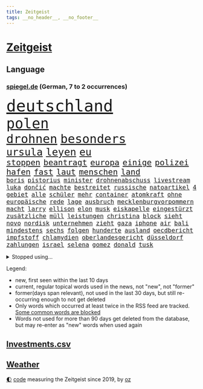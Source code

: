 ```yaml
---
title: Zeitgeist
tags: __no_header__, __no_footer__
---
```


# [Zeitgeist](https://oliz.io/zeitgeist/)

## Language

<h3><a href="https://www.spiegel.de" target="_blank">spiegel.de</a> (German, 7 to 2 occurrences)</h3>
<p style="font-family:monospace">
<span style="font-size:32pt"><a href="news_links.html#deutschland" class="current">deutschland</a></span>
<br>
<span style="font-size:28pt"><a href="news_links.html#polen" class="current">polen</a></span>
<br>
<span style="font-size:24pt"><a href="news_links.html#drohnen" class="current">drohnen</a></span>
<span style="font-size:24pt"><a href="news_links.html#besonders" class="current">besonders</a></span>
<br>
<span style="font-size:20pt"><a href="news_links.html#ursula" class="current">ursula</a></span>
<span style="font-size:20pt"><a href="news_links.html#leyen" class="current">leyen</a></span>
<span style="font-size:20pt"><a href="news_links.html#eu" class="current">eu</a></span>
<br>
<span style="font-size:16pt"><a href="news_links.html#stoppen" class="current">stoppen</a></span>
<span style="font-size:16pt"><a href="news_links.html#beantragt" class="current">beantragt</a></span>
<span style="font-size:16pt"><a href="news_links.html#europa" class="current">europa</a></span>
<span style="font-size:16pt"><a href="news_links.html#einige" class="current">einige</a></span>
<span style="font-size:16pt"><a href="news_links.html#polizei" class="current">polizei</a></span>
<span style="font-size:16pt"><a href="news_links.html#hafen" class="current">hafen</a></span>
<span style="font-size:16pt"><a href="news_links.html#fast" class="current">fast</a></span>
<span style="font-size:16pt"><a href="news_links.html#laut" class="current">laut</a></span>
<span style="font-size:16pt"><a href="news_links.html#menschen" class="current">menschen</a></span>
<span style="font-size:16pt"><a href="news_links.html#land" class="current">land</a></span>
<br>
<span style="font-size:12pt"><a href="news_links.html#boris" class="current">boris</a></span>
<span style="font-size:12pt"><a href="news_links.html#pistorius" class="current">pistorius</a></span>
<span style="font-size:12pt"><a href="news_links.html#minister" class="current">minister</a></span>
<span style="font-size:12pt"><a href="news_links.html#drohnenabschuss" class="new">drohnenabschuss</a></span>
<span style="font-size:12pt"><a href="news_links.html#livestream" class="current">livestream</a></span>
<span style="font-size:12pt"><a href="news_links.html#luka" class="current">luka</a></span>
<span style="font-size:12pt"><a href="news_links.html#dončić" class="new">dončić</a></span>
<span style="font-size:12pt"><a href="news_links.html#machte" class="current">machte</a></span>
<span style="font-size:12pt"><a href="news_links.html#bestreitet" class="current">bestreitet</a></span>
<span style="font-size:12pt"><a href="news_links.html#russische" class="current">russische</a></span>
<span style="font-size:12pt"><a href="news_links.html#natoartikel" class="new">natoartikel</a></span>
<span style="font-size:12pt"><a href="news_links.html#4" class="current">4</a></span>
<span style="font-size:12pt"><a href="news_links.html#gebiet" class="current">gebiet</a></span>
<span style="font-size:12pt"><a href="news_links.html#alle" class="current">alle</a></span>
<span style="font-size:12pt"><a href="news_links.html#schüler" class="current">schüler</a></span>
<span style="font-size:12pt"><a href="news_links.html#mehr" class="current">mehr</a></span>
<span style="font-size:12pt"><a href="news_links.html#container" class="current">container</a></span>
<span style="font-size:12pt"><a href="news_links.html#atomkraft" class="current">atomkraft</a></span>
<span style="font-size:12pt"><a href="news_links.html#ohne" class="current">ohne</a></span>
<span style="font-size:12pt"><a href="news_links.html#europäische" class="current">europäische</a></span>
<span style="font-size:12pt"><a href="news_links.html#rede" class="current">rede</a></span>
<span style="font-size:12pt"><a href="news_links.html#lage" class="current">lage</a></span>
<span style="font-size:12pt"><a href="news_links.html#ausbruch" class="current">ausbruch</a></span>
<span style="font-size:12pt"><a href="news_links.html#mecklenburgvorpommern" class="current">mecklenburgvorpommern</a></span>
<span style="font-size:12pt"><a href="news_links.html#macht" class="current">macht</a></span>
<span style="font-size:12pt"><a href="news_links.html#larry" class="new">larry</a></span>
<span style="font-size:12pt"><a href="news_links.html#ellison" class="new">ellison</a></span>
<span style="font-size:12pt"><a href="news_links.html#elon" class="current">elon</a></span>
<span style="font-size:12pt"><a href="news_links.html#musk" class="current">musk</a></span>
<span style="font-size:12pt"><a href="news_links.html#eiskapelle" class="new">eiskapelle</a></span>
<span style="font-size:12pt"><a href="news_links.html#eingestürzt" class="current">eingestürzt</a></span>
<span style="font-size:12pt"><a href="news_links.html#zusätzliche" class="current">zusätzliche</a></span>
<span style="font-size:12pt"><a href="news_links.html#müll" class="current">müll</a></span>
<span style="font-size:12pt"><a href="news_links.html#leistungen" class="current">leistungen</a></span>
<span style="font-size:12pt"><a href="news_links.html#christina" class="current">christina</a></span>
<span style="font-size:12pt"><a href="news_links.html#block" class="current">block</a></span>
<span style="font-size:12pt"><a href="news_links.html#sieht" class="current">sieht</a></span>
<span style="font-size:12pt"><a href="news_links.html#novo" class="new">novo</a></span>
<span style="font-size:12pt"><a href="news_links.html#nordisk" class="new">nordisk</a></span>
<span style="font-size:12pt"><a href="news_links.html#unternehmen" class="current">unternehmen</a></span>
<span style="font-size:12pt"><a href="news_links.html#zieht" class="current">zieht</a></span>
<span style="font-size:12pt"><a href="news_links.html#gaza" class="current">gaza</a></span>
<span style="font-size:12pt"><a href="news_links.html#iphone" class="current">iphone</a></span>
<span style="font-size:12pt"><a href="news_links.html#air" class="current">air</a></span>
<span style="font-size:12pt"><a href="news_links.html#bali" class="current">bali</a></span>
<span style="font-size:12pt"><a href="news_links.html#mindestens" class="current">mindestens</a></span>
<span style="font-size:12pt"><a href="news_links.html#sechs" class="current">sechs</a></span>
<span style="font-size:12pt"><a href="news_links.html#folgen" class="current">folgen</a></span>
<span style="font-size:12pt"><a href="news_links.html#hunderte" class="current">hunderte</a></span>
<span style="font-size:12pt"><a href="news_links.html#ausland" class="current">ausland</a></span>
<span style="font-size:12pt"><a href="news_links.html#oecdbericht" class="new">oecdbericht</a></span>
<span style="font-size:12pt"><a href="news_links.html#impfstoff" class="new">impfstoff</a></span>
<span style="font-size:12pt"><a href="news_links.html#chlamydien" class="new">chlamydien</a></span>
<span style="font-size:12pt"><a href="news_links.html#oberlandesgericht" class="current">oberlandesgericht</a></span>
<span style="font-size:12pt"><a href="news_links.html#düsseldorf" class="current">düsseldorf</a></span>
<span style="font-size:12pt"><a href="news_links.html#zahlungen" class="current">zahlungen</a></span>
<span style="font-size:12pt"><a href="news_links.html#israel" class="current">israel</a></span>
<span style="font-size:12pt"><a href="news_links.html#selena" class="new">selena</a></span>
<span style="font-size:12pt"><a href="news_links.html#gomez" class="new">gomez</a></span>
<span style="font-size:12pt"><a href="news_links.html#donald" class="current">donald</a></span>
<span style="font-size:12pt"><a href="news_links.html#tusk" class="current">tusk</a></span>
</p>
<details>
<summary>Stopped using...</summary>
<p class="former" style="font-size:12pt">
cristiano(1784) ronaldo(1784) entgegen(1783) 2016(1782) anne(1781) beruf(1781) dienstag(1781) weltweiten(1781) depressionen(1780) lust(1780) tödlicher(1780) gemeldet(1779) madrid(1779) phase(1779) plus(1779) termin(1779) behörde(1778) weitergeht(1778) aufgerufen(1777) beschluss(1777) bitten(1777) facebook(1777) lebens(1777) lieben(1777) schien(1777) treffer(1777) verlegt(1777) englischen(1776) genannt(1776) juden(1776) verteilt(1776) untersuchungen(1775) botschaften(1774) mitglied(1774) verbindung(1774) 32(1773) anwälte(1773) meinem(1773) trafen(1773) dreimal(1772) eingestellt(1772) super(1772) verhaftet(1772) anteil(1771) besonderen(1771) bull(1771) see(1771) infektion(1769) rät(1769) sports(1769) aktiv(1768) oppositionelle(1767) lügen(1766) werbung(1766) distanziert(1765) trainiert(1765) bewegen(1764) antwort(1763) erkrankung(1763) gekauft(1763) geprägt(1763) klimapolitik(1763) expräsident(1762) aufgenommen(1761) treiben(1759) aufhalten(1758) tiefen(1758) hängt(1757) eigenes(1754) leider(1754) schrecken(1753) pleite(1751) journalist(1749) stress(1748) training(1748) provoziert(1744) munition(1743) iranischen(1742) kandidatur(1742) dramatischen(1737) einblicke(1726) abschluss(1716) expräsidenten(1650) blut(1600) charles(1577) ausnahme(1519) ohnehin(1510) las(1490) börsen(1452) gemeinschaft(1450) gehälter(1441) straftaten(1423) spezielle(1409) unserem(1371) seltene(1362) fördern(1338) weiten(1327) überwachung(1318) mut(1281) terror(1272) beschuss(1264) eingetroffen(1250) günstiger(1244) besetzten(1239) erlauben(1235) antisemitische(1223) umstände(1214) schlamm(1205) partnerin(1150) dramatische(1141) nation(1106) begegnung(1065) versehen(1044) todesstrafe(1023) umso(1015) flugabwehr(1012) staates(1012) verbrenner(1006) lauter(994) wechselte(993) mächtige(986) praxis(971) viertagewoche(962) vorstand(958) islamistischen(945) uefa(927) vermeintliche(927) duisburg(895) glas(877) wiederwahl(874) trikot(845) schlagabtausch(819) sizilien(809) drastische(807) festgestellt(800) pass(776) nahostkonflikt(774) nächster(757) kranke(749) torwart(749) ausnahmezustand(742) zweifelt(739) kandidiert(737) knie(732) körperliche(730) momente(725) miliz(714) verspottet(711) boeing(703) verfolgte(699) raumstation(692) version(688) beschuldigt(687) aufruhr(686) besetzung(686) nominierung(669) wild(658) adam(650) aufwand(645) franzose(642) figur(635) student(635) indischen(626) dorthin(615) historischer(614) iss(608) finanziellen(605) teamkollegen(602) firmenchef(590) le(588) anthony(584) minus(579) rettete(568) abgewiesen(564) erleichtert(560) zurückziehen(560) justin(550) zoo(547) wütet(543) freut(541) rheinmetall(537) planung(536) stewart(535) outfits(532) schülerinnen(529) klettert(527) fehlern(526) noah(506) drin(503) instanz(499) flog(491) figuren(490) weber(487) verspielt(485) systematisch(476) beweist(475) ignorieren(462) schütze(462) france(460) beschließen(459) steven(450) 200000(448) verwaltungsgericht(443) herum(439) co₂ausstoß(435) /(433) smith(431) urteile(431) eingebrochen(425) bewahrt(421) beschert(414) zeichnen(414) glaube(412) anruf(411) saskia(409) auszugeben(407) gesichert(404) katzen(402) inlandsgeheimdienst(398) untergang(394) abbrechen(393) drehen(392) yoga(387) konkret(386) versammeln(383) verzweifelt(383) aktionäre(382) scheiterten(379) autokraten(369) ifoinstituts(365) weitermachen(363) khan(361) unterbringung(358) bauarbeiten(357) biografie(355) nutzerinnen(354) organisierte(353) beweis(348) festgehalten(343) alex(342) anzahl(341) leipziger(341) 71(340) bastelt(340) zwang(336) 2500(335) washingtons(333) stärkt(332) ausgerichtet(328) königreich(327) ursprung(327) annäherung(326) bka(325) unbeeindruckt(325) combs(322) diddy(322) sean(322) verwandten(322) anzeigen(321) brett(320) strohe(319) eilt(317) kern(316) vegas(316) veranstaltungen(314) vorsorglich(314) adhs(313) aktueller(313) billiger(313) stromausfälle(311) stanley(310) aufrüstung(309) maler(306) exporte(302) gestimmt(302) qualifiziert(302) mitgeteilt(297) spdfraktionschef(297) leere(296) unterschiedlichen(296) jake(291) überzieht(290) überlegt(289) exchef(285) ruhen(284) sexismus(284) hingerichtet(282) winden(280) klimaziele(277) cdupolitikerin(276) pompeji(273) trotzt(273) verständigt(271) scharfer(269) 57(267) 97(267) betreuung(265) versus(265) unionsfraktion(264) übergeben(264) französin(261) ed(260) realistisch(260) sheeran(260) vorläufig(258) alleingang(257) steuer(255) verließen(254) netflixserie(253) medizinischen(252) general(251) verzicht(251) rückkehrer(249) internationaler(248) spurensuche(248) zündet(246) affront(245) nasa(245) schülern(240) erwartete(239) heide(238) winzige(238) gebühr(236) schmuggel(236) empfehlen(234) solch(234) überstehen(234) unabhängiger(233) selbstkritik(232) batteriehersteller(231) bewertung(231) re(228) rereportage(228) schönheit(228) führerschein(227) gold(227) mail(227) konstruktiv(225) milliardenschwere(225) londons(222) rücksicht(222) tauchen(222) malen(221) privat(221) massiver(220) zuhause(220) bedauert(219) spiegelleser(218) jene(216) kälte(215) firewall(213) aufgefallen(210) taxi(210) gemüse(209) interviews(208) ruhm(208) außenhandel(206) dazwischen(206) geisel(204) posts(201) lärm(200) manuela(200) premiere(200) wohnmobil(200) notenbank(199) rückgängig(199) aschaffenburg(198) tausender(198) bargeld(195) nähern(192) unterzeichnet(192) auszuschließen(191) bonus(191) entwickelte(190) berlinerin(188) erden(187) niedrigere(184) witkoff(184) abitur(183) aufruf(183) ausschluss(183) marie(183) oper(183) kulturstaatsminister(182) aufgegeben(181) gazakonflikt(181) verträge(181) osbourne(180) ozzy(180) usaid(180) faszination(179) milliardeninvestitionen(179) trophäe(179) absitzen(178) roland(178) beherrschen(174) demokratischer(172) hamm(172) längerer(172) mexikanischen(172) auszug(171) engagieren(171) gedachten(171) vorantreiben(171) taktik(170) verbinden(170) kollaps(169) debütalbum(168) reichsbürgergruppe(168) 25jähriger(167) slogan(167) wahlkreis(167) übergewicht(167) systems(166) britisches(164) krachte(164) überzahl(163) just(162) jünger(162) luis(162) galatasaray(161) repräsentative(161) dreist(160) 24jährigen(159) internes(159) pokalfinale(159) 1860(158) benannt(158) geht’s(157) grausame(157) inspirieren(157) kretschmann(157) ukrainern(157) winfried(157) 56(156) detmold(156) wortgefecht(156) hingelegt(155) kriegsgebiet(155) teufel(155) wunden(155) beschlossene(154) scham(154) bär(153) büttner(153) wahrzeichen(153) bundesweiten(152) wertlos(152) geldern(151) geplantes(151) bestellen(150) gynäkologe(149) heldin(149) woidke(149) zielt(149) drohnenattacke(148) einseitiges(148) experimente(148) gefüllt(148) ökologischen(148) beugen(147) chatbots(147) flügen(147) liberaler(147) schwesig(147) wels(147) fähig(146) johansson(146) marinemanöver(146) scarlett(146) stürme(146) brasilianische(144) einschränkung(144) zollstreits(143) unerlaubt(142) vorlesen(142) einschränken(141) prozesses(141) schimmel(141) verkürzen(141) netanyahuregierung(140) poleposition(140) qualifying(140) weitreichenden(140) begehrten(139) jurist(139) freistaat(138) junta(138) kalender(138) kampfhandlungen(138) bernie(137) clooney(137) feministin(137) rief(137) kiefer(135) ablaufen(134) spontan(134) stich(134) tourismus(134) verunsichern(133) reinigen(132) terrorverdacht(132) fitzek(131) arminia(130) geheim(130) prognose(130) wolfram(130) erwerb(129) nationalspielerinnen(129) airbus(128) frustriert(128) funktion(128) lies(128) lyon(128) präsidentschaftskandidat(128) satellitenbilder(128) siedlern(128) anja(127) aufschluss(127) auftragsbücher(127) ermordete(127) kalifornische(127) mls(127) wirtschaftsvertreter(126) enormen(125) thiel(125) carrie(124) fahrräder(124) kleinem(124) varianten(124) beruhigen(123) erwähnte(123) propagandavideo(123) brandenburgs(122) hasan(121) ambitionierten(120) sonntagmorgen(120) weinen(120) messe(119) schulz(119) abgelöst(118) kathedrale(118) wall(118) arbeite(117) digitalministerium(117) geeignet(117) inspiriert(117) handelsverband(116) kämpften(116) yair(116) barça(115) exporteure(115) kürzester(115) ritter(115) cochef(114) magath(114) neuköllner(114) tabletten(114) atombombenabwurf(113) batterien(113) hiroshima(113) slogans(113) audretsch(112) großmutter(112) jobcenter(112) katholiken(112) portion(112) testet(112) 1998(111) eingehandelt(111) kläger(111) fußballerin(110) gerichtshofs(109) journal(109) parteiinterne(109) victoria(109) amal(108) herstellen(108) spendet(108) terroranschlag(108) tue(108) unterfangen(108) zugeschlagen(108) einziger(107) kategorisch(107) label(107) südamerika(107) don(106) handgepäck(106) selfie(106) territoriale(106) verbünden(106) verstört(106) waldbrandes(106) 135(105) deep(105) intensiv(105) jenna(105) ortega(105) woelki(105) köpfe(104) schulsystem(104) unverantwortlich(104) wednesday(104) ansturm(103) kletterte(103) parteigelder(102) asche(101) gepäck(101) sommerpause(101) weimer(101) annkatrin(100) niedriger(100) vi(99) elektroantrieb(98) farce(98) meistertitel(98) passagieren(98) weltstar(98) anlage(97) grillen(97) mahmoud(97) oppositionsführer(97) setzten(97) aufgebaut(96) summer(96) tiergarten(95) vorsatz(95) gastronomie(94) gefürchteten(94) worklifebalance(94) buffett(93) warren(93) 25jährige(92) regelung(92) erholen(91) gravierenden(91) konsumgeständnis(91) nächtlichen(91) stufen(91) vernichtung(91) anziehen(90) beobachtungen(90) iraner(90) peak(90) wildberger(90) grausamen(89) mclarenfahrer(89) sponsoring(89) tagelange(89) ungesund(89) lehrerverband(88) seele(88) transfeindlichkeit(88) wenigsten(88) zusammenbruch(88) afrikanerin(87) erstickt(87) mossad(87) vorgaben(87) 122(86) chatgptanbieter(86) interessant(86) mitgründer(86) spielflächen(86) beisein(85) bronzestatue(85) feierlichen(85) nationaltorwart(85) regierende(85) schaue(85) spaghetti(85) cohen(84) geschlechterrollen(84) grausamkeit(84) inácio(84) luiz(84) lula(84) rasant(84) schadensbegrenzung(84) schufteten(84) städtetrip(84) unvereinbarkeitsbeschluss(84) atombomben(83) freigibt(83) gedruckt(83) millionär(83) musikvideo(83) mützenich(83) priester(83) robotaxis(83) vorm(83) wadephuls(83) abstecher(82) aufsehenerregenden(82) floridas(82) hilfsgüter(82) jim(82) leverkusener(82) picasso(82) populär(82) rissen(82) skulptur(82) apparat(81) digitalminister(81) erfolgsgeschichten(81) hsvpräsident(81) more(81) prideparade(81) schleppte(81) steine(81) stellvertretender(81) versäumnisse(81) anwältin(80) emobilität(80) kleinsten(80) texten(80) vegetarische(80) marcandré(79) stegen(79) ter(79) weltuntergang(79) formel1rennen(78) landeskriminalamt(78) rupert(78) arbeitsumfeld(77) aushandeln(77) desantis(77) erläutert(77) fronten(77) ideologisch(77) katastrophen(77) optimistischer(77) techunternehmen(77) virtuellen(77) volksfest(77) beschreiben(76) einbringen(76) gerissen(76) gilmore(76) handelskonflikte(76) lapid(76) massentourismus(76) sandler(76) sportlern(76) staatsgäste(76) zwecke(76) gesamtsieg(75) jet(75) mauritius(75) verzweifeln(75) widmet(75) 2002(74) little(74) schnellsten(74) terry(74) toxisches(74) exportstopp(73) schwerfällt(73) schwingt(73) sicheren(73) therapeutin(73) fahrerinnen(72) fies(72) flugzeugbauer(72) kardashian(72) kurzschluss(72) mboko(72) trauern(72) unzureichend(72) 182(71) aufgestaut(71) christi(71) entkriminalisierung(71) entsendet(71) mobilfunkempfang(71) proben(71) registrierte(71) verpuffung(71) yorks(71) dammbruch(70) erpressen(70) erwirbt(70) grillmeisterschaft(70) kreise(70) punktsieg(70) queer(70) rekordzahl(70) williamson(70) zwanzig(70) dummen(69) lehnte(69) nannten(69) anstehendes(68) schutt(68) außenseiterin(67) gegenzug(67) hilflosigkeit(67) klarkommen(67) like(67) mg(67) mitmenschen(67) seitz(67) that(67) unterschätzte(67) ausgebaut(66) badenwürttembergs(66) bundestagsabgeordnete(66) championsleaguetitel(66) fabriken(66) signalisieren(66) tigerbabys(66) ökosystem(66) aberkennung(65) bedürfnisse(65) cameron(65) digitalisierung(65) ferienanlage(65) maus(65) nase(65) verurteilter(65) canberra(64) fehlerhafte(64) klagende(64) spieletipps(64) torpedieren(64) verschrecken(64) abschlussbericht(63) achtziger(63) eventuell(63) gebüsch(63) kippen(63) ‒(63) bestsellerautor(62) defizite(62) lilly(62) errechnet(61) kakadus(61) magnum(61) pablo(61) sozialleistungen(61) carsharinganbieter(60) drohende(60) einzuführen(60) erpressung(60) miles(60) universum(60) brust(59) eingebracht(59) geliebtes(59) kalt(59) lesbar(59) schrieben(59) sicherheitslage(59) traditionshaus(59) atombombe(58) herzlich(58) leroy(58) mecklenburgvorpommerns(58) sané(58) energiebedarf(57) filmcharaktere(57) herhalten(57) kompetenzen(57) nashörner(57) sorten(57) wiederholte(57) ächzen(57) kelly(56) norbert(56) tyrannosaurus(56) verschleppten(56) verzögerung(56) befassen(55) hochbegabte(55) wasserkrise(55) automobilindustrie(54) shirin(54) steuerprüfungen(54) atomwissenschaftler(53) ausstattung(53) biontech(53) erschütterte(53) montreal(53) patriarchat(53) ressort(53) vernünftig(53) entsprechend(52) haseloff(52) nuklearanlage(52) tägliche(52) verarbeitung(52) weltreise(52) best(51) cduabgeordnete(51) norwegischen(51) passagierflugzeug(51) regionalzug(51) springerstiefel(51) todesurteil(51) ausnahmespieler(50) betrügerische(50) beweise(50) hobbit(50) importen(50) kindesentführung(50) basketballerin(49) beansprucht(49) beeindruckenden(49) fahrschule(49) favoritin(49) verheerend(49) öldepot(49) ausstrahlen(48) capri(48) grüner(48) kilometern(48) selbstbewusster(48) chen(47) ferraris(47) parker(47) soße(47) stromschlag(47) gefundenen(46) konzertbesucher(46) unbegrenzte(46) wirtschaftswachstum(46) zünden(46) adriana(45) lauten(45) abgebrannt(44) bombenangriff(44) bradshaw(44) deutschpolnischen(44) mitfahren(44) nachzahlungen(44) wesentlichen(44) gerichten(43) improvisierten(43) kulturelle(43) schieflage(43) zentralafrikanische(43) aussprechen(42) feldzug(42) produkt(42) seetang(42) sommerliche(42) zügen(42) ökosysteme(42) impfungen(41) verschwendet(41) wiedergeburt(41) wählergruppen(41) agrarminister(40) dorsten(40) geschwächt(40) giulia(40) gwinn(40) lebensbedrohlich(40) privatjets(40) waffensystemen(40) 1903(39) chefarzt(39) hitzebeschwerden(39) interpretiert(39) musikfestivals(39) provokanten(39) alois(38) angehoben(38) grauen(38) kreislaufprobleme(38) mahlzeiten(38) rakers(38) sachsenanhalts(38) umgekommen(38) verwirklichen(38) überwachen(38) angstschweiß(37) antiisraelische(37) baldige(37) erpresst(37) gesellschaftliche(37) 3i/atlas(36) abschiebegefängnis(36) erzbistum(36) flaschenpost(36) gedanke(36) geschworene(36) gittens(36) offenlegung(36) sonnensystem(36) toll(36) buenos(35) eigenschaft(35) meisterschaften(35) relevante(35) schwitzen(35) ständiges(35) teiler(35) ussängerin(35) vernünftige(35) guttut(34) intime(34) alarmieren(33) bootsausflug(33) einfachen(33) einiger(33) gendersprache(33) jubiläum(33) sacken(33) transfernews(33) verstoße(33) verwüstung(33) friedensnobelpreis(32) großfamilien(32) pendler(32) rivalen(32) schulferien(32) verfasst(32) ac/dc(31) bergretter(31) ergebnissen(31) gelben(31) jahrhunderten(31) judith(31) kette(31) mel(31) profitierte(31) rabatten(31) ungewöhnlicher(31) winzig(31) wirksam(31) angeschlagenen(30) brosiusgersdorf(30) frauke(30) gefährlichste(30) machtverlust(30) zehntel(30) flop(29) frankreichrundfahrt(29) hathaway(29) kartelle(29) leichten(29) symbolisch(29) sympathie(29) südküste(29) taufen(29) 67(28) entwaffnung(28) erliegen(28) gäbe(28) lenkt(28) propagandavideos(28) reiseziel(28) abschreckung(27) einsätze(27) gesetzesvorhaben(27) juristin(27) lebensmitteln(27) staatsanwaltschaften(27) währung(27) zurücktreten(27) besatzung(26) cas(26) eingeplant(26) geschmack(26) jane(26) klimafolgen(26) lyles(26) monieren(26) umstimmen(26) wacken(26) wen(26) zusammenhängen(26) überhöhte(26) burkhard(25) ekitiké(25) ertrinken(25) gap(25) labubus(25) bo(24) brady(24) cherry(24) dolomiten(24) gelbe(24) gelegenheitsjobs(24) superman(24) verbreiteten(24) breitete(23) exklusive(23) gedauert(23) interstellaren(23) kaufpreise(23) kometen(23) ludwig(23) miller(23) nora(23) schwimmwm(23) spitzensport(23) wegfall(23) überzeugungsarbeit(23) berichterstattung(22) durchschnittlich(22) olympischen(22) passenden(22) richterkandidatin(22) verhärtet(22) zollpläne(22) übereinstimmenden(22) abgenommen(21) berger(21) cain(21) date(21) datenanalyse(21) dean(21) schüchternheit(21) bestes(20) darbietung(20) einfuhren(20) nachbarstaaten(20) testspiel(20) unbequem(20) allerletzten(19) epsteinakten(19) klemm(19) landwirtschaftsministeriums(19) lieferando(19) liter(19) staatsanwältin(19) gleitschirmflug(18) islamistischer(18) peterording(18) rechtlich(18) sankt(18) torsten(18) autonomes(17) colbert(17) jemals(17) porto(17) tatsächlich …(17) antikorruptionsbehörden(16) bosbach(16) kletterkünste(16) kritikers(16) vertrieben(16) ahnung(15) angepriesen(15) einigt(15) fanatischer(15) patriotsysteme(15) ressorts(15) ausgestiegen(14) ismaik(14) murdoch(14) putschversuchs(14) pöbeleien(14) usfirma(14) zurückgezahlt(14) bergrettung(13) bußgeldbescheide(13) kadaver(13) moraes(13) naturschutzbund(13) sofortigen(13) abstand(12) arbeitslose(12) bundespräsidentin(12) festigen(12) fossil(12) wahldebakel(12) 4000(11) abwurf(11) aushungerung(11) katastrophalen(11) kimodelle(11) mitleidenschaft(11) palantir(11) passion(11) polizeisoftware(11) unsinn(11)
</p>
</details>
<p>Legend:
<ul>
<li><span class="new">new</span>, first seen within the last 10 days</li>
<li><span class="current">current</span>, regular topical words used in the news, not "new", not "former"</li>
<li><span class="former">former(days span relevant)</span>, not used in the last 30 days, but still re-occurring enough to not get deleted</li>
<li>Only words which occurred at least twice in the RSS feed are tracked. <a href="language/filters.py">Some common words are blocked</a></li>
<li>Words not used for more than 90 days get deleted from the database, but may re-enter as "new" words when used again</li>
</ul>
</p>

## [Investments](investments.html)[.csv](investments.csv)

## [Weather](weather.html)

<footer>
<a href="javascript:toggleTheme()" class="nav">🌓</a>
<a href="https://github.com/ooz/zeitgeist">code</a> measuring the Zeitgeist since 2019, by <a href="https://oliz.io">oz</a>
</footer>
